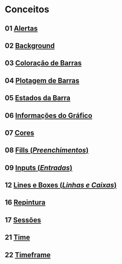 
# Conceitos

## 01 [Alertas](./05_01_alertas.md)

## 02 [Background](./05_02_background.md)

## 03 [Coloração de Barras](./05_03_coloracao_de_barras.md)

## 04 [Plotagem de Barras](./05_04_plotagem_de_barras.md)

## 05 [Estados da Barra](./05_05_estados_da_barra.md)

## 06 [Informações do Gráfico](./05_06_informacoes_do_grafico.md)

## 07 [Cores](./05_07_cores.md)

## 08 [Fills (_Preenchimentos_)](./05_08_fills.md)

## 09 [Inputs (_Entradas_)](./05_09_inputs.md)

## 12 [Lines e Boxes (_Linhas e Caixas_)](./05_12_lines_e_boxes.md)

## 16 [Repintura](./05_16_repintura.md)

## 17 [Sessões](./05_17_sessoes.md)

## 21 [Time](./05_21_time.md)

## 22 [Timeframe](./05_22_timeframe.md)
